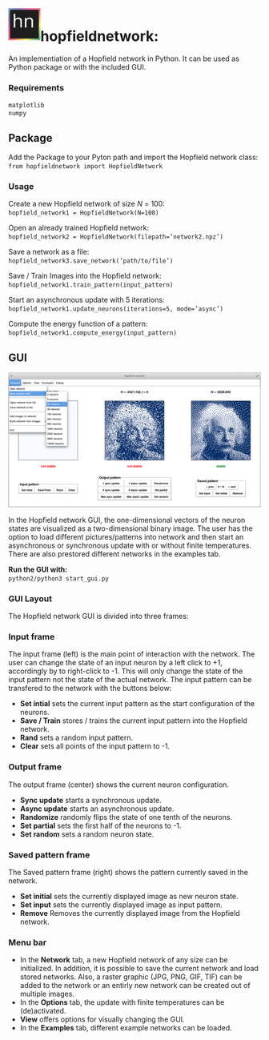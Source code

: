 <img src="data/icon/icon.svg" width="64" height="64" align="left"/>

# hopfieldnetwork: 



An implementiation of a Hopfield network in Python. It can be used as Python package or with the included GUI.

### Requirements
    matplotlib
    numpy


## Package
Add the Package to your Pyton path and import the Hopfield network class:\
`from hopfieldnetwork import HopfieldNetwork`

### Usage

Create a new Hopfield network of size _N_ = 100:\
`hopfield_network1 = HopfieldNetwork(N=100)`

Open an already trained Hopfield network:\
`hopfield_network2 = HopfieldNetwork(filepath=’network2.npz’)`

Save a network as a file:\
`hopfield_network3.save_network(’path/to/file’)`

Save / Train Images into the Hopfield network:\
`hopfield_network1.train_pattern(input_pattern)`

Start an asynchronous update with 5 iterations:\
`hopfield_network1.update_neurons(iterations=5, mode=’async’)`

Compute the energy function of a pattern:\
`hopfield_network1.compute_energy(input_pattern)`


## GUI

![Hopfield network GUI](examples/project4/latex/images/gui_screenshot.png?raw=true)

In the Hopfield network GUI, the one-dimensional vectors of the neuron states are visualized as a two-dimensional binary image. The user has the option to load different pictures/patterns into network and then start an asynchronous or synchronous update with or without finite temperatures. There are also prestored different networks in the examples tab.


**Run the GUI with:**\
`python2/python3 start_gui.py`

### GUI Layout
The Hopfield network GUI is divided into three frames:

### Input frame
The input frame (left) is the main point of interaction with the network. The user can change the state of an input neuron by a left click to +1, accordingly by to right-click to -1. This will only change the state of the input pattern not the state of the actual network. The input pattern can be transfered to the network with the buttons below:
- **Set intial** sets the current input pattern as the start configuration of the neurons.
- **Save / Train** stores / trains the current input pattern into the Hopfield network.
- **Rand** sets a random input pattern.
- **Clear** sets all points of the input pattern to -1.

### Output frame
The output frame (center) shows the current neuron configuration.
- **Sync update** starts a synchronous update.
- **Async update** starts an asynchronous update.
- **Randomize** randomly flips the state of one tenth of the neurons.
- **Set partial** sets the first half of the neurons to -1.
- **Set random** sets a random neuron state.

### Saved pattern frame
The Saved pattern frame (right) shows the pattern currently saved in the network.
- **Set initial** sets the currently displayed image as new neuron state.
- **Set input** sets the currently displayed image as input pattern.
- **Remove** Removes the currently displayed image from the Hopfield network.

### Menu bar
- In the **Network** tab, a new Hopfield network of any size can be initialized.
In addition, it is possible to save the current network and load stored networks. Also, a raster graphic (JPG, PNG, GIF, TIF) can be added to the network or an entirly new network can be created out of multiple images.
- In the **Options** tab, the update with finite temperatures can be (de)activated.
- **View** offers options for visually changing the GUI.
- In the **Examples** tab, different example networks can be loaded.
